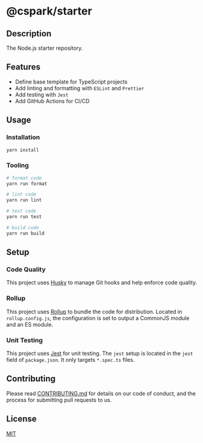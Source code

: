 # @cspark/starter

## Description

The Node.js starter repository.

## Features

- Define base template for TypeScript projects
- Add linting and formatting with `ESLint` and `Prettier`
- Add testing with `Jest`
- Add GitHub Actions for CI/CD

## Usage

### Installation

```bash
yarn install
```

### Tooling

```bash
# format code
yarn run format

# lint code
yarn run lint

# test code
yarn run test

# build code
yarn run build
```

## Setup

### Code Quality

This project uses [Husky](https://github.com/typicode/husky) to manage Git hooks
and help enforce code quality.

### Rollup

This project uses [Rollup](https://rollupjs.org/guide/en/) to bundle the code
for distribution. Located in `rollup.config.js`, the configuration is set to
output a CommonJS module and an ES module.

### Unit Testing

This project uses [Jest](https://jestjs.io/) for unit testing. The `jest` setup
is located in the `jest` field of `package.json`. It only targets `*.spec.ts` files.

## Contributing

Please read [CONTRIBUTING.md](./CONTRIBUTING.md) for details on our code of
conduct, and the process for submitting pull requests to us.

## License

[MIT](./LICENSE)
